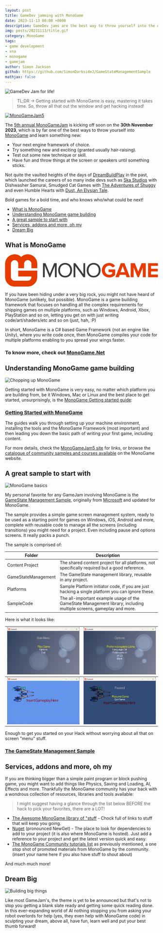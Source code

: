 ```yaml
---
layout: post
title: GameDev jamming with MonoGame
date: 2023-11-13 00:00 +0000
description: GameDev jams are the best way to throw yourself into the deep end and try things you never thought possible, like learning a new framework/engine.  Here is a quick starter!
img: posts/20231113/title.gif
category: MonoGame
tags:
- game development
- xna
- monogame
- gamejam
author: Simon Jackson
github: https://github.com/SimonDarksideJ/GameStateManagementSample
mathjax: false
---
```


![GameDev Jam for life!](/assets/img/posts/20231113/01-gamedev.gif)

> TL;DR -> Getting started with MonoGame is easy, mastering it takes time. So, throw all that out the window and get hacking instead!

[![MonoGameJam5](https://img.itch.zone/aW1nLzEzOTY3NzYzLnBuZw==/original/j3bQh1.png)](https://itch.io/jam/monogamejam5)

The [5th annual MonoGameJam](https://itch.io/jam/monogamejam5) is kicking off soon on the **30th November 2023**, which is by far one of the best ways to throw yourself into [MonoGame](https://www.monogame.net/) and learn something new:

* Your next engine framework of choice.
* Try something new and exciting (granted usually hair-raising).
* Test out some new technique or skill.
* Have fun and throw things at the screen or speakers until something sticks.

Not quite the vaulted heights of the days of [DreamBuildPlay](https://en.wikipedia.org/wiki/Dream_Build_Play) in the past, which launched the careers of so many indie devs such as [Ska Studios](https://en.wikipedia.org/wiki/Ska_Studios) with Dishwasher Samurai, Smudged Cat Games with [The Adventures of Shuggy](https://en.wikipedia.org/wiki/The_Adventures_of_Shuggy) and even Humble Hearts with [Dust, An Elysian Tale](https://en.wikipedia.org/wiki/Dust:_An_Elysian_Tail).

Bold games for a bold time, and who knows who/what could be next!

* [What is MonoGame](#what-is-monogame)
* [Understanding MonoGame game building](#understanding-monogame-game-building)
* [A great sample to start with](#a-great-sample-to-start-with)
* [Services, addons and more, oh my](#services-addons-and-more-oh-my)
* [Dream Big](#dream-big)

## What is MonoGame

![MonoGame](/assets/img/posts/20231113/02-monogame.png)

If you have been hiding under a very big rock, you might not have heard of MonoGame (unlikely, but possible).  MonoGame is a game building framework that focuses on handling all the complex requirements for shipping games on multiple platforms, such as Windows, Android, Xbox, PlayStation and so on, letting you get on with just writing code/art/shaders/etc and so on (just, hah, :P)

In short, MonoGame is a C# based Game Framework (not an engine like Unity), where you write code once, then MonoGame compiles your code for multiple platforms enabling to you spread your wings faster.

### To know more, check out [MonoGame.Net](https://www.monogame.net/)

## Understanding MonoGame game building

![Chopping up MonoGame](https://media2.giphy.com/media/ULI24PxYIyUEJ1Tik0/giphy.gif?cid=ecf05e47neb51dlblgfbddrugr94vil6zimcfmrnqiph8xwr&ep=v1_gifs_search&rid=giphy.gif&ct=g)

Getting started with MonoGame is very easy, no matter which platform you are building from, be it Windows, Mac or Linux and the best place to get started, unsurprisingly, is the [MonoGame Getting started guide](https://monogame.net/articles/getting_started/index.html):

### [Getting Started with MonoGame](https://monogame.net/articles/getting_started/index.html)

The guides walk you through setting up your machine environment, installing the tools and the MonoGame Framework (most important) and then leading you down the basic path of writing your first game, including content.

For more details, check the [MonoGameJam5 site](https://itch.io/jam/monogamejam5) for links, or browse the [catalogue of community samples and courses available](https://monogame.net/articles/tutorials.html) on the MonoGame website.

## A great sample to start with

![MonoGame basics](https://media0.giphy.com/media/rra3DTvycipdsS3Tqo/giphy.gif?cid=ecf05e4754e8dda3gdkx90m47a6xd29pltjpzjmf9z4njvnw&ep=v1_gifs_search&rid=giphy.gif&ct=g)

My personal favorite for any GameJam involving MonoGame is the [GameState Management Sample](https://github.com/SimonDarksideJ/GameStateManagementSample), originally from [Microsoft](https://github.com/simondarksidej/XNAGameStudio/wiki/Game-State-Management-(Mango,-C%23VB)) and updated for MonoGame.

The sample provides a simple game screen management system, ready to be used as a starting point for games on Windows, iOS, Android and more, complete with reusable code to manage all the screens (including transitions) you might need for a project.  Even including pause and options screens.  It really packs a punch.

The sample is comprised of:

|Folder|Description|
|-|-|
|Content Project|The shared content project for all platforms, not specifically required but a good reference.|
|GameStateManagement|The GameState management library, reusable in any project.|
|Platforms|Sample Platform initiator code, if you are just hacking a single platform you can ignore these.|
|SampleCode|The all-important example usage of the GameState Management library, including multiple screens, gameplay and more.|

Here is what it looks like:

|![Menu](https://github.com/SimonDarksideJ/GameStateManagementSample/raw/3.8/Assets/01-MainMenu.png)|![Options](https://github.com/SimonDarksideJ/GameStateManagementSample/raw/3.8/Assets/02-Options.png)|
|-|-|
|![GamePlay](https://github.com/SimonDarksideJ/GameStateManagementSample/raw/3.8/Assets/03-GamePlay.png)|![Pause Screen](https://github.com/SimonDarksideJ/GameStateManagementSample/raw/3.8/Assets/04-Paused.png)|

Enough to get you started on your Hack without worrying about all that on screen "menu" stuff.

### [The GameState Management Sample](https://github.com/SimonDarksideJ/GameStateManagementSample)

## Services, addons and more, oh my

If you are thinking bigger than a simple paint program or block pushing game, you might want to add things like Physics, Saving and Loading, AI, Effects and more.  Thankfully the MonoGame community has your back with a wondrous collection of resources, libraries and tools available:

> I might suggest having a glance through the list below BEFORE the hack to pick your favorites, there are a LOT!

* [The Awesome MonoGame library of "stuff](https://github.com/aloisdeniel/awesome-monogame) - Chock full of links to stuff that will keep you going.
* [Nuget](https://www.nuget.org/packages?q=monogame) (pronounced NewGet) - The place to look for dependencies to add to your project (it is also where MonoGame is hosted).  Just add a reference to your project and get the latest version quick and easy.
* [The MonoGame Community tutorials list](https://monogame.net/articles/tutorials.html) as previously mentioned, a one stop shot of promoted materials from MonoGame by the community. (insert your name here if you also have stuff to shout about)

And much much more!

## Dream Big

![Building big things](https://media4.giphy.com/media/2UBzpqIrFT4Voj4TTo/giphy.gif?cid=ecf05e47z8az1wi2h6qv5pgob6ntxtgr1yli6bdg8xwxyari&ep=v1_gifs_search&rid=giphy.gif&ct=g)

Like most GameJam's, the theme is yet to be announced but that's not to stop you getting a blank slate ready and getting some quick reading done.  In this ever-expanding world of AI nothing stopping you from asking your robot overlords for help (yes, they even help with MonoGame code) in sculpting your dream, above all, have fun, learn well and put your best thumb forward!
